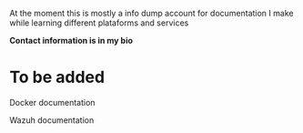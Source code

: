 At the moment this is mostly a info dump account for documentation I make while learning different plataforms and services

**Contact information is in my bio**


# To be added

Docker documentation

Wazuh documentation









